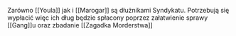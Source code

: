 Zarówno [[Youla]] jak i [[Marogar]] są dłużnikami Syndykatu. Potrzebują się wypłacić więc ich dług będzie spłacony poprzez załatwienie sprawy [[Gang]]u oraz zbadanie [[Zagadka Morderstwa]]